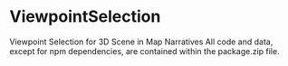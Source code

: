 # ViewpointSelection
Viewpoint Selection for 3D Scene in Map Narratives
All code and data, except for npm dependencies, are contained within the package.zip file.

